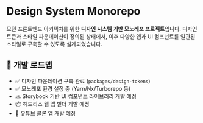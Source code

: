 # Design System Monorepo

모던 프론트엔드 아키텍처를 위한 **디자인 시스템 기반 모노레포 프로젝트**입니다. 디자인 토큰과 스타일 파운데이션이 정의된 상태에서, 이후 다양한 앱과 UI 컴포넌트를 일관된 스타일로 구축할 수 있도록 설계되었습니다.

## 🚀 개발 로드맵

- ✅ 디자인 파운데이션 구축 완료 (`packages/design-tokens`)
- ✅ 모노레포 환경 설정 중 (Yarn/Nx/Turborepo 등)
- 🔜 Storybook 기반 UI 컴포넌트 라이브러리 개발 예정
- 📦 헤드리스 웹 앱 빌더 개발 예정
- 📱 유튜브 클론 앱 개발 예정
